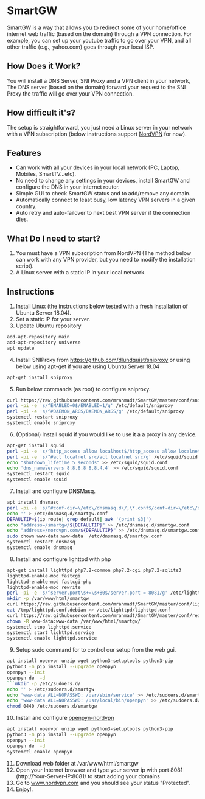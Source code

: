 # SmartGW

SmartGW is a way that allows you to redirect some of your home/office internet web traffic (based on the domain) through a VPN connection. For example, you can set up your youtube traffic to go over your VPN, and all other traffic (e.g., yahoo.com) goes through your local ISP.

## How Does it Work?
You will install a DNS Server, SNI Proxy and a VPN client in your network, The DNS server (based on the domain) forward your request to the SNI Proxy the traffic will go over your VPN connection.

## How difficult it's?
The setup is straightforward, you just need a Linux server in your network with a VPN subscription (below instructions support <a href="http://nordvpn.com">NordVPN</a> for now).

## Features
* Can work with all your devices in your local network (PC, Laptop, Mobiles, SmartTV...etc).
* No need to change any settings in your devices, install SmartGW and configure the DNS in your internet router.
* Simple GUI to check SmartGW status and to add/remove any domain.
* Automatically connect to least busy, low latency VPN servers in a given country.
* Auto retry and auto-failover to next best VPN server if the connection dies.

## What Do I need to start?
1. You must have a VPN subscription from NordVPN (The method below can work with any VPN provider, but you need to modify the installation script).
2. A Linux server with a static IP in your local network.


## Instructions
1. Install Linux (the instructions below tested with a fresh installation of Ubuntu Server 18.04).
2. Set a static IP for your server.
3. Update Ubuntu repository
``` bash
add-apt-repository main
add-apt-repository universe
apt update
```
4. Install SNIProxy from <a href="https://github.com/dlundquist/sniproxy">https://github.com/dlundquist/sniproxy</a> or using below using apt-get if you are using Ubuntu Server 18.04
``` bash
apt-get install sniproxy
```
5. Run below commands (as root) to configure sniproxy.
``` bash
curl https://raw.githubusercontent.com/mrahmadt/SmartGW/master/conf/sniproxy.conf -o /etc/sniproxy.conf
perl -pi -e 's/^ENABLED=0$/ENABLED=1/g' /etc/default/sniproxy
perl -pi -e 's/^#DAEMON_ARGS/DAEMON_ARGS/g' /etc/default/sniproxy
systemctl restart sniproxy
systemctl enable sniproxy
```
6. (Optional) Install squid if you would like to use it a a proxy in any device.
``` bash
apt-get install squid
perl -pi -e 's/^http_access allow localhost$/http_access allow localnet/g' /etc/squid/squid.conf
perl -pi -e 's/^#acl localnet src/acl localnet src/g' /etc/squid/squid.conf
echo "shutdown_lifetime 5 seconds" >> /etc/squid/squid.conf
echo 'dns_nameservers 8.8.8.8 8.8.4.4' >> /etc/squid/squid.conf
systemctl restart squid
systemctl enable squid
```
7. Install and configure DNSMasq.
``` bash
apt install dnsmasq
perl -pi -e 's/^#conf-dir=\/etc\/dnsmasq.d\/,\*.conf$/conf-dir=\/etc\/dnsmasq.d\/,\*.conf/g' /etc/dnsmasq.conf
echo '' > /etc/dnsmasq.d/smartgw.conf
DEFAULTIP=$(ip route| grep default| awk '{print $3}')
echo "address=/smartgw/${DEFAULTIP}" >> /etc/dnsmasq.d/smartgw.conf
echo "address=/nordvpn.com/${DEFAULTIP}" >> /etc/dnsmasq.d/smartgw.conf
sudo chown www-data:www-data  /etc/dnsmasq.d/smartgw.conf
systemctl restart dnsmasq
systemctl enable dnsmasq
```
8. Install and configure lighttpd with php
``` bash
apt-get install lighttpd php7.2-common php7.2-cgi php7.2-sqlite3
lighttpd-enable-mod fastcgi
lighttpd-enable-mod fastcgi-php
lighttpd-enable-mod rewrite              
perl -pi -e 's/^server.port\s+=\s+80$/server.port = 8081/g' /etc/lighttpd/lighttpd.conf
mkdir -p /var/www/html/smartgw
curl https://raw.githubusercontent.com/mrahmadt/SmartGW/master/conf/lighttpd.conf.debian -o /tmp/lighttpd.conf.debian
cat /tmp/lighttpd.conf.debian >> /etc/lighttpd/lighttpd.conf
curl https://raw.githubusercontent.com/mrahmadt/SmartGW/master/conf/redirect-index.html -o /var/www/html/index.html
chown -R www-data:www-data /var/www/html/smartgw/
systemctl stop lighttpd.service
systemctl start lighttpd.service
systemctl enable lighttpd.service
```
9. Setup sudo command for to control our setup from the web gui.
``` bash
apt install openvpn unzip wget python3-setuptools python3-pip
python3 -m pip install --upgrade openpyn
openpyn --init
openpyn de  -d
```mkdir -p /etc/sudoers.d/
echo '' > /etc/sudoers.d/smartgw
echo 'www-data ALL=NOPASSWD: /usr/sbin/service' >> /etc/sudoers.d/smartgw
echo 'www-data ALL=NOPASSWD: /usr/local/bin/openpyn' >> /etc/sudoers.d/smartgw
chmod 0440 /etc/sudoers.d/smartgw
```
10. Install and configure <a href="https://github.com/jotyGill/openpyn-nordvpn">openpyn-nordvpn</a>
``` bash
apt install openvpn unzip wget python3-setuptools python3-pip
python3 -m pip install --upgrade openpyn
openpyn --init
openpyn de  -d
systemctl enable openpyn
```
11. Download web folder at /var/www/html/smartgw
12. Open your Internet browser and type your server ip with port 8081 (http://Your-Server-IP:8081/ to start adding your domains
13. Go to www.nordvpn.com and you should see your status "Protected".
14. Enjoy!.
